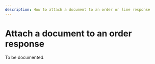 ```yaml
---
description: How to attach a document to an order or line response
---
```


# Attach a document to an order response

To be documented.

